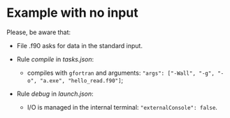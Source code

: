 # Example with no input

Please, be aware that:

- File .f90 asks for data in the standard input.

- Rule _compile_ in _tasks.json_:
  - compiles with `gfortran` and arguments: `"args": ["-Wall", "-g", "-o", "a.exe", "hello_read.f90"]`;

- Rule _debug_ in _launch.json_:
  - I/O is managed in the internal terminal: `"externalConsole": false`.